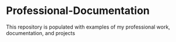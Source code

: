 # Professional-Documentation
This repository is populated with examples of my professional work, documentation, and projects
